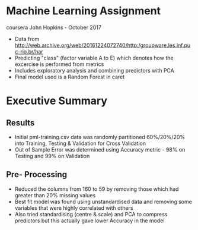 # Machine Learning Assignment
coursera John Hopkins - October 2017

- Data from http://web.archive.org/web/20161224072740/http:/groupware.les.inf.puc-rio.br/har
- Predicting "class" (factor variable A to E) which denotes how the excercise is performed from metrics
- Includes exploratory analysis and combining predictors with PCA
- Final model used is a Random Forest in caret

# Executive Summary

## Results
- Initial pml-training.csv data was randomly partitioned 60%/20%/20% into Training, Testing & Validation for Cross Validation
- Out of Sample Error was determined using Accuracy metric - 98% on Testing and 99% on Validation

## Pre- Processing
- Reduced the columns from 160 to 59 by removing those which had greater than 20% missing values
- Best fit model was found using unstandardised data and removing some variables that were highly correlated with others
- Also tried standardising (centre & scale) and PCA to compress predictors but this actually gave lower Accuracy in the model
